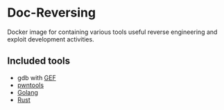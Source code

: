 # Doc-Reversing

Docker image for containing various tools useful reverse engineering and exploit
development activities.

## Included tools

* gdb with [GEF](https://github.com/hugsy/gef)
* [pwntools](https://github.com/Gallopsled/pwntools)
* [Golang](https://go.dev/)
* [Rust](https://www.rust-lang.org/)
